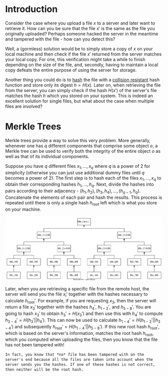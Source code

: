 # Introduction
Consider the case where you upload a file $x$ to a server and later want to retrieve it. How can you be sure that the file $x'$ is the same as the file you originally uploaded? Perhaps someone hacked the server in the meantime and tampered with the file - how can you detect this? 

Well, a (gormless) solution would be to simply store a copy of $x$ on your local machine and then check if the file $x'$ returned from the server matches your local copy. For one, this verification might take a while to finish depending on the size of the file, and, secondly, having to maintain a local copy defeats the entire purpose of using the server for storage.

Another thing you could do is to [hash](../Hash%20Functions/index.md) the file with a [collision resistant](../Hash%20Functions/Security%20Definitions.md) hash function and store only its digest $h = H(x)$. Later on, when retrieving the file from the server, you can simply check if the hash $H(x')$ of the server's file matches the hash $h$ which you stored on your system. This is indeed an excellent solution for single files, but what about the case when multiple files are involved?

# Merkle Trees
Merkle trees provide a way to solve this very problem. More generally, whenever one has $q$ different components that comprise some object $o$, a Merkle tree can be used to verify both the integrity of the entire object $o$ as well as that of its individual components. 

Suppose you have $q$ different files $x_1, ..., x_q$ where $q$ is a power of 2 for simplicity (otherwise you can just use additional dummy files until $q$ becomes a power of 2). The first step is to hash each of the files $x_1, ..., x_q$ to obtain their corresponding hashes $h_1, ..., h_q$. Next, divide the hashes into pairs according to their adjacency - $(h_1, h_2), (h_3,h_4), ..., (h_{q-1}, h_q)$. Concatenate the elements of each pair and hash the results. This process is repeated until there is only a single hash $h_{\text{root}}$ left which is what you store on your machine.

![](Resources/Images/Merkle%20Tree.svg)

Later, when you are retrieving a specific file from the remote host, the server will send you the file $x_i'$ together with the hashes necessary to calculate $h_{\text{root}}'$. For example, if you are requesting $x_3$, then the server will return a file $x_3'$ together with the hashes $h_4'$, $h_{1-2}'$, and $h_{5-8}'$. You are going to hash $x_3'$ to obtain $h_3' = H(x_3')$ and then use this with $h_4'$ to compute $h_{3-4}' = H(h_3'||h_4')$. This can now be used to calculate $h_{1-4}' = H(h_{1-2}'||h_{3-4}')$ and subsequently $h_{\text{root}}' = H(h_{1-4}'||h_{5-8}')$. If this new root hash $h_{\text{root}}'$, which is based on the server's information, matches the root hash $h_{\text{root}}$, which you computed when uploading the files, then you know that the file has not been tampered with!

```admonish note
In fact, you know that *no* file has been tampered with on the server's end because all the files are taken into account when the server sends you the hashes. If one of these hashes is not correct, then neither will be the root hash.
```
